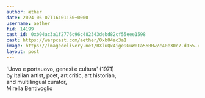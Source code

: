 ```yaml
---
author: æther
date: 2024-06-07T16:01:50+0000
username: aether
fid: 14199
cast_id: 0xb04ac3a1f2776c96c482343debd82cf55eee1598
cast: https://warpcast.com/aether/0xb04ac3a1
image: https://imagedelivery.net/BXluQx4ige9GuW0Ia56BHw/c40e30c7-d155-412b-e524-8eb61f4ba100/original
layout: post
---
```

'Uovo e portauovo, genesi e cultura' (1971)   
by Italian artist, poet, art critic, art historian,   
and multilingual curator,   
Mirella Bentivoglio  

<img src='https://imagedelivery.net/BXluQx4ige9GuW0Ia56BHw/c40e30c7-d155-412b-e524-8eb61f4ba100/original' alt='' referrerpolicy='no-referrer'/>